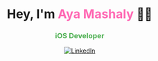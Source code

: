 
<!--
**ayamashalyy/ayamashalyy** is a ✨ _special_ ✨ repository because its `README.md` (this file) appears on your GitHub profile.

Here are some ideas to get you started:

- 🔭 I’m currently working on ...
- 🌱 I’m currently learning ...
- 👯 I’m looking to collaborate on ...
- 🤔 I’m looking for help with ...
- 💬 Ask me about ...
- 📫 How to reach me: ...
- 😄 Pronouns: ...
- ⚡ Fun fact: ...
-->
<h1 align="center">Hey, I'm <span style="color:#FF69B4;">Aya Mashaly</span> 👩‍💻</h1>
<h3 align="center"><span style="color:#4CAF50;">iOS Developer</span></h3>

<p align="center">
  <a href="https://www.linkedin.com/in/aya-mashaly-909405249" target="_blank">
    <img src="https://img.shields.io/badge/LinkedIn-0077B5?style=for-the-badge&logo=linkedin&logoColor=white" alt="LinkedIn"/>
  </a>
</p>





